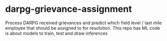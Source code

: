 # darpg-grievance-assignment
Process DARPG received grievances and predict which field level / last mile employee that should be assigned to for resolution. This repo has ML code is about models to train, test and draw inferences
